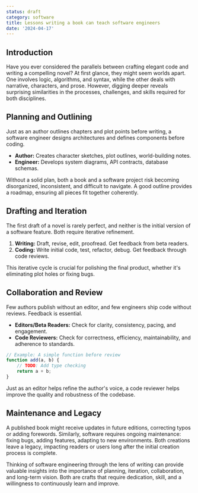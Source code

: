 ```yaml
---
status: draft
category: software
title: Lessons writing a book can teach software engineers
date: '2024-04-17'
---
```


## Introduction

Have you ever considered the parallels between crafting elegant code and writing a compelling novel? At first glance, they might seem worlds apart. One involves logic, algorithms, and syntax, while the other deals with narrative, characters, and prose. However, digging deeper reveals surprising similarities in the processes, challenges, and skills required for both disciplines.

## Planning and Outlining

Just as an author outlines chapters and plot points before writing, a software engineer designs architectures and defines components before coding.

-   **Author:** Creates character sketches, plot outlines, world-building notes.
-   **Engineer:** Develops system diagrams, API contracts, database schemas.

Without a solid plan, both a book and a software project risk becoming disorganized, inconsistent, and difficult to navigate. A good outline provides a roadmap, ensuring all pieces fit together coherently.

## Drafting and Iteration

The first draft of a novel is rarely perfect, and neither is the initial version of a software feature. Both require iterative refinement.

1.  **Writing:** Draft, revise, edit, proofread. Get feedback from beta readers.
2.  **Coding:** Write initial code, test, refactor, debug. Get feedback through code reviews.

This iterative cycle is crucial for polishing the final product, whether it's eliminating plot holes or fixing bugs.

## Collaboration and Review

Few authors publish without an editor, and few engineers ship code without reviews. Feedback is essential.

-   **Editors/Beta Readers:** Check for clarity, consistency, pacing, and engagement.
-   **Code Reviewers:** Check for correctness, efficiency, maintainability, and adherence to standards.

```javascript
// Example: A simple function before review
function add(a, b) {
    // TODO: Add type checking
    return a + b;
}
```

Just as an editor helps refine the author's voice, a code reviewer helps improve the quality and robustness of the codebase.

## Maintenance and Legacy

A published book might receive updates in future editions, correcting typos or adding forewords. Similarly, software requires ongoing maintenance: fixing bugs, adding features, adapting to new environments. Both creations leave a legacy, impacting readers or users long after the initial creation process is complete.

Thinking of software engineering through the lens of writing can provide valuable insights into the importance of planning, iteration, collaboration, and long-term vision. Both are crafts that require dedication, skill, and a willingness to continuously learn and improve.
